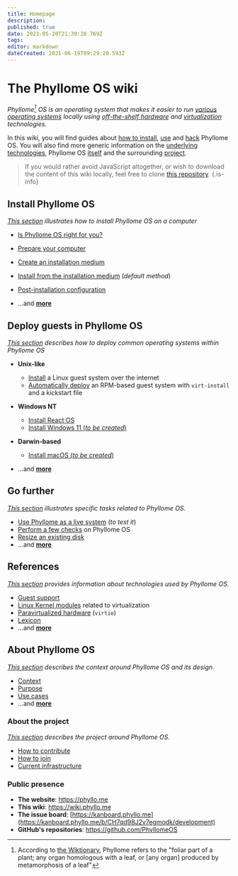 ```yaml
---
title: Homepage
description: 
published: true
date: 2023-05-20T21:39:28.769Z
tags: 
editor: markdown
dateCreated: 2021-06-19T09:29:20.593Z
---
```


# The Phyllome OS wiki

*Phyllome[^1] OS is an operating system that makes it easier to run [various operating systems](/gofurther) locally using [off-the-shelf hardware](/deploy/prepare) and [virtualization](/virt/lexicon#virtualization) technologies.*

In this wiki, you will find guides about [how to install](/deploy/install), [use](/getstarted/disk) and [hack](/gofurther/hack) Phyllome OS. You will also find more generic information on the [underlying technologies](/virt), Phyllome OS [itself](/phyllomeos) and the surrounding [project](/project).

[^1]: According to [the Wiktionary](https://en.wiktionary.org/wiki/phyllome), Phyllome refers to the "foliar part of a plant; any organ homologous with a leaf, or [any organ] produced by metamorphosis of a leaf"

> If you would rather avoid JavaScript altogether, or wish to download the content of this wiki locally, feel free to clone [this repository](https://github.com/PhyllomeOS/wiki).
{.is-info}

## Install Phyllome OS

*[This section](/deploy) illustrates how to install Phyllome OS on a computer*

* [Is Phyllome OS right for you?](/deploy/rightforyou)
* [Prepare your computer](/deploy/prepare)
* [Create an installation medium](/deploy/medium)
* [Install from the installation medium](/deploy/install) (*default method*)
* [Post-installation configuration](/deploy/post-installation)

* ...and [**more**](https://wiki.phyllo.me/en/deploy)

## Deploy guests in Phyllome OS

*[This section](/getstarted) describes how to deploy common operating systems within Phyllome OS*

* **Unix-like**
	* [Install](/gofurther/install-guest) a Linux guest system over the internet
	* [Automatically deploy](/gofurther/virt-install) an RPM-based guest system with `virt-install` and a kickstart file 

* **Windows NT**
  * [Install React OS](/gofurther/reactos)
  * [Install Windows 11 (*to be created*)](/gofurther/windows11)

* **Darwin-based**
  * [Install macOS (*to be created*)](/gofurther/macos)

* ...and [**more**](https://wiki.phyllo.me/en/getstarted#guest-operating-system-installations)

## Go further

*[This section](/gofurther#tasks_related_to_phyllome_os) illustrates specific tasks related to Phyllome OS.*

* [Use Phyllome as a live system](/getstarted/live) (*to test it*)
* [Perform a few checks](/gofurther/checks) on Phyllome OS
* [Resize an existing disk](/gofurther/resize)
* ...and [**more**](/gofurther)

## References

*[This section](/virt) provides information about technologies used by Phyllome OS.*

* [Guest support](/virt/guest)
* [Linux Kernel modules](/virt/host/modules) related to virtualization
* [Paravirtualized hardware](/virt/vm/virtio) (`virtio`)
* [Lexicon](/virt/lexicon) 
* ...and [**more**](/virt)

## About Phyllome OS

*[This section](/phyllomeos) describes the context around Phyllome OS and its design*. 

* [Context](/phyllomeos/context)
* [Purpose](/phyllomeos/purpose)
* [Use cases](/phyllomeos/use-cases)
* ...and [**more**](https://wiki.phyllo.me/en/phyllomeos)

### About the project

*[This section](/project) describes the project around Phyllome OS*.

* [How to contribute](/project/contribute)
* [How to join](/project/join)
* [Current infrastructure](/project/infrastructure)

### Public presence

* **The website**: https://phyllo.me
* **This wiki**: https://wiki.phyllo.me
* **The issue board**: [https://kanboard.phyllo.me](https://kanboard.phyllo.me/b/CH7qd98J2v7egmodk/development)
* **GitHub's repositories**: https://github.com/PhyllomeOS

